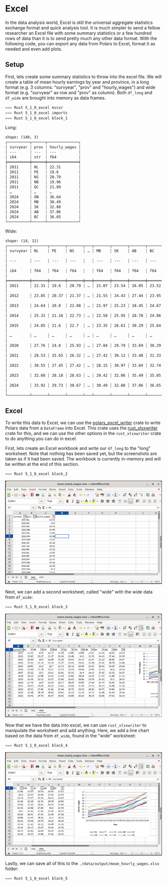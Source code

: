 # Excel

In the data analysis world, Excel is still the universal aggregate statistics exchange format and quick analysis tool. It is much simpler to send a fellow researcher an Excel file with some summary statistics or a few hundred rows of data than it is to send pretty much any other data format. With the following code, you can export any data from Polars to Excel, format it as needed and even add plots.

## Setup

First, lets create some summary statistics to throw into the excel file. We will create a table of mean hourly earnings by year and province, in a long format (e.g. 3 columns: "survyear", "prov" and "hourly_wages") and wide format (e.g. "survyear" as row and "prov" as column). Both `df_long` and `df_wide` are brought into memory as data frames.

```rust
=== Rust 5_1_0_excel evcxr
=== Rust 5_1_0_excel imports
=== Rust 5_1_0_excel block_1
```

Long:

```
shape: (140, 3)
┌──────────┬──────┬──────────────┐
│ survyear ┆ prov ┆ hourly_wages │
│ ---      ┆ ---  ┆ ---          │
│ i64      ┆ str  ┆ f64          │
╞══════════╪══════╪══════════════╡
│ 2011     ┆ NL   ┆ 22.31        │
│ 2011     ┆ PE   ┆ 19.6         │
│ 2011     ┆ NS   ┆ 20.79        │
│ 2011     ┆ NB   ┆ 19.96        │
│ 2011     ┆ QC   ┆ 21.89        │
│ …        ┆ …    ┆ …            │
│ 2024     ┆ ON   ┆ 36.64        │
│ 2024     ┆ MB   ┆ 30.49        │
│ 2024     ┆ SK   ┆ 32.88        │
│ 2024     ┆ AB   ┆ 37.06        │
│ 2024     ┆ BC   ┆ 36.65        │
└──────────┴──────┴──────────────┘
```

Wide:

```
shape: (14, 11)
┌──────────┬───────┬───────┬───────┬───┬───────┬───────┬───────┬───────┐
│ survyear ┆ NL    ┆ PE    ┆ NS    ┆ … ┆ MB    ┆ SK    ┆ AB    ┆ BC    │
│ ---      ┆ ---   ┆ ---   ┆ ---   ┆   ┆ ---   ┆ ---   ┆ ---   ┆ ---   │
│ i64      ┆ f64   ┆ f64   ┆ f64   ┆   ┆ f64   ┆ f64   ┆ f64   ┆ f64   │
╞══════════╪═══════╪═══════╪═══════╪═══╪═══════╪═══════╪═══════╪═══════╡
│ 2011     ┆ 22.31 ┆ 19.6  ┆ 20.79 ┆ … ┆ 21.07 ┆ 23.54 ┆ 26.05 ┆ 23.52 │
│ 2012     ┆ 23.85 ┆ 20.37 ┆ 21.37 ┆ … ┆ 21.55 ┆ 24.43 ┆ 27.44 ┆ 23.95 │
│ 2013     ┆ 24.64 ┆ 20.8  ┆ 22.08 ┆ … ┆ 21.97 ┆ 25.23 ┆ 28.45 ┆ 24.67 │
│ 2014     ┆ 25.32 ┆ 21.16 ┆ 22.73 ┆ … ┆ 22.58 ┆ 25.95 ┆ 28.78 ┆ 24.86 │
│ 2015     ┆ 24.85 ┆ 21.6  ┆ 22.7  ┆ … ┆ 23.35 ┆ 26.61 ┆ 30.29 ┆ 25.64 │
│ …        ┆ …     ┆ …     ┆ …     ┆ … ┆ …     ┆ …     ┆ …     ┆ …     │
│ 2020     ┆ 27.76 ┆ 24.8  ┆ 25.93 ┆ … ┆ 27.04 ┆ 29.79 ┆ 33.69 ┆ 30.29 │
│ 2021     ┆ 28.53 ┆ 25.65 ┆ 26.32 ┆ … ┆ 27.42 ┆ 30.12 ┆ 33.48 ┆ 31.33 │
│ 2022     ┆ 30.55 ┆ 27.45 ┆ 27.42 ┆ … ┆ 28.15 ┆ 30.97 ┆ 33.84 ┆ 32.74 │
│ 2023     ┆ 32.08 ┆ 28.18 ┆ 28.63 ┆ … ┆ 29.42 ┆ 32.06 ┆ 35.49 ┆ 35.05 │
│ 2024     ┆ 33.92 ┆ 29.73 ┆ 30.67 ┆ … ┆ 30.49 ┆ 32.88 ┆ 37.06 ┆ 36.65 │
└──────────┴───────┴───────┴───────┴───┴───────┴───────┴───────┴───────┘
```

## Excel

To write this data to Excel, we can use the [polars_excel_writer](https://docs.rs/polars_excel_writer/latest/polars_excel_writer/) crate to write Polars data from a `DataFrame` into Excel. This crate uses the [rust_xlsxwriter](https://docs.rs/rust_xlsxwriter/latest/rust_xlsxwriter/) crate for this, and we can use the other options in the `rust_xlsxwriter` crate to do anything you can do in excel. 

First, lets create an Excel workbook and write our `df_long` to the "long" worksheet. Note that nothing has been saved yet, but the screenshots are taken as if it had been saved. The workbook is currently in-memory and will be written at the end of this section.

```rust
=== Rust 5_1_0_excel block_2
```

![Long Excel data](images/excel/long.png)

Next, we can add a second worksheet, called "wide" with the wide data from `df_wide`:

```rust
=== Rust 5_1_0_excel block_3
```

![Wide Excel data](images/excel/wide.png)

Now that we have the data into excel, we can use `rust_xlsxwriter` to manipulate the worksheet and add anything. Here, we add a line chart based on the data from `df_wide`, found in the "wide" worksheet:

```rust
=== Rust 5_1_0_excel block_4
```

![Excel graph based on wide data](images/excel/graph.png)

Lastly, we can save all of this to the `./data/output/mean_hourly_wages.xlsx` folder:

```rust
=== Rust 5_1_0_excel block_5
```